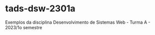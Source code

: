 # tads-dsw-2301a
Exemplos da disciplina Desenvolvimento de Sistemas Web - Turma A - 2023/1o semestre
